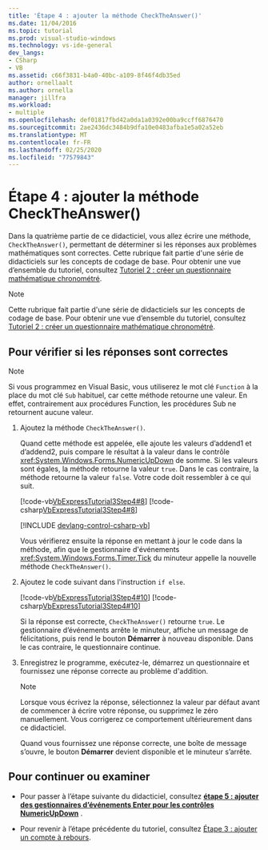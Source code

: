 ```yaml
---
title: 'Étape 4 : ajouter la méthode CheckTheAnswer()'
ms.date: 11/04/2016
ms.topic: tutorial
ms.prod: visual-studio-windows
ms.technology: vs-ide-general
dev_langs:
- CSharp
- VB
ms.assetid: c66f3831-b4a0-40bc-a109-8f46f4db35ed
author: ornellaalt
ms.author: ornella
manager: jillfra
ms.workload:
- multiple
ms.openlocfilehash: def01817fbd42a0da1a0392e00ba9ccff6876470
ms.sourcegitcommit: 2ae2436dc3484b9dfa10e0483afba1e5a02a52eb
ms.translationtype: MT
ms.contentlocale: fr-FR
ms.lasthandoff: 02/25/2020
ms.locfileid: "77579843"
---
```

# <a name="step-4-add-the-checktheanswer-method"></a>Étape 4 : ajouter la méthode CheckTheAnswer()

Dans la quatrième partie de ce didacticiel, vous allez écrire une méthode, `CheckTheAnswer()`, permettant de déterminer si les réponses aux problèmes mathématiques sont correctes. Cette rubrique fait partie d'une série de didacticiels sur les concepts de codage de base. Pour obtenir une vue d’ensemble du tutoriel, consultez [Tutoriel 2 : créer un questionnaire mathématique chronométré](../ide/tutorial-2-create-a-timed-math-quiz.md).

> [!NOTE]
> Cette rubrique fait partie d'une série de didacticiels sur les concepts de codage de base. Pour obtenir une vue d’ensemble du tutoriel, consultez [Tutoriel 2 : créer un questionnaire mathématique chronométré](../ide/tutorial-2-create-a-timed-math-quiz.md).

## <a name="to-verify-whether-the-answers-are-correct"></a>Pour vérifier si les réponses sont correctes

> [!NOTE]
> Si vous programmez en Visual Basic, vous utiliserez le mot clé `Function` à la place du mot clé `Sub` habituel, car cette méthode retourne une valeur. En effet, contrairement aux procédures Function, les procédures Sub ne retournent aucune valeur.

1. Ajoutez la méthode `CheckTheAnswer()`.

     Quand cette méthode est appelée, elle ajoute les valeurs d’addend1 et d’addend2, puis compare le résultat à la valeur dans le contrôle <xref:System.Windows.Forms.NumericUpDown> de somme. Si les valeurs sont égales, la méthode retourne la valeur `true`. Dans le cas contraire, la méthode retourne la valeur `false`. Votre code doit ressembler à ce qui suit.

     [!code-vb[VbExpressTutorial3Step4#8](../ide/codesnippet/VisualBasic/step-4-add-the-checktheanswer-parens-method_1.vb)]
     [!code-csharp[VbExpressTutorial3Step4#8](../ide/codesnippet/CSharp/step-4-add-the-checktheanswer-parens-method_1.cs)]

     [!INCLUDE [devlang-control-csharp-vb](./includes/devlang-control-csharp-vb.md)]

     Vous vérifierez ensuite la réponse en mettant à jour le code dans la méthode, afin que le gestionnaire d'événements <xref:System.Windows.Forms.Timer.Tick> du minuteur appelle la nouvelle méthode `CheckTheAnswer()`.

2. Ajoutez le code suivant dans l'instruction `if else`.

     [!code-vb[VbExpressTutorial3Step4#10](../ide/codesnippet/VisualBasic/step-4-add-the-checktheanswer-parens-method_2.vb)]
     [!code-csharp[VbExpressTutorial3Step4#10](../ide/codesnippet/CSharp/step-4-add-the-checktheanswer-parens-method_2.cs)]

     Si la réponse est correcte, `CheckTheAnswer()` retourne `true`. Le gestionnaire d’événements arrête le minuteur, affiche un message de félicitations, puis rend le bouton **Démarrer** à nouveau disponible. Dans le cas contraire, le questionnaire continue.

3. Enregistrez le programme, exécutez-le, démarrez un questionnaire et fournissez une réponse correcte au problème d'addition.

    > [!NOTE]
    > Lorsque vous écrivez la réponse, sélectionnez la valeur par défaut avant de commencer à écrire votre réponse, ou supprimez le zéro manuellement. Vous corrigerez ce comportement ultérieurement dans ce didacticiel.

     Quand vous fournissez une réponse correcte, une boîte de message s’ouvre, le bouton **Démarrer** devient disponible et le minuteur s’arrête.

## <a name="to-continue-or-review"></a>Pour continuer ou examiner

- Pour passer à l’étape suivante du didacticiel, consultez **[étape 5 : ajouter des gestionnaires d’événements Enter pour les contrôles NumericUpDown](../ide/step-5-add-enter-event-handlers-for-the-numericupdown-controls.md)** .

- Pour revenir à l’étape précédente du tutoriel, consultez [Étape 3 : ajouter un compte à rebours](../ide/step-3-add-a-countdown-timer.md).
